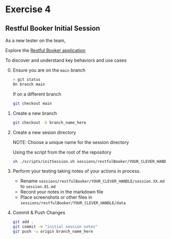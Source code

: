# Exercise 4

## Restful Booker Initial Session

As a new tester on the team,

Explore the [Restful Booker application](https://automationintesting.online/)

To discover and understand key behaviors and use cases

0. Ensure you are on the `main` branch

    ```sh
    > git status 
    On branch main
    ```

    If on a different branch

    ```sh
    git checkout main
    ```

1. Create a new branch

    ```sh
    git checkout -b branch_name_here
    ```

2. Create a new sesion directory
    
    NOTE: Choose a unique name for the session directory

    Using the script from the root of the repository

    ```bash
    sh ./scripts/initSession.sh sessions/restfulBooker/YOUR_CLEVER_HANDLE
    ```

3. Perform your testing taking notes of your actions in process.
    - Rename  `sessions/restfulBooker/YOUR_CLEVER_HANDLE/session.XX.md` to `session.01.md`
    - Record your notes in the markdown file
    - Place screenshots or other files in `sessions/restfulBooker/YOUR_CLEVER_HANDLE/data`

4. Commit & Push Changes

    ```bash
    git add .
    git commit -m "initial session notes"
    git push -u origin branch_name_here
    ```
